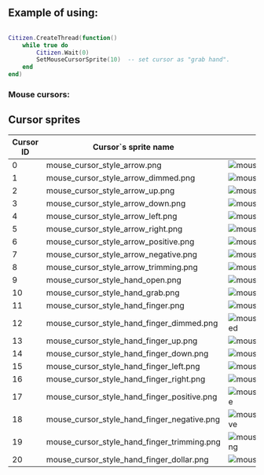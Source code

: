 
## Example of using:  
```lua

Citizen.CreateThread(function()
    while true do
        Citizen.Wait(0)
        SetMouseCursorSprite(10)  -- set cursor as "grab hand".
    end
end)

```

<h3>Mouse cursors:</h3>
<h2>Cursor sprites</h2>


Cursor ID | Cursor`s sprite name | Cursor`s sprite image
------------ | ---------------- | ---------------
0 | mouse_cursor_style_arrow.png | ![mouse_cursor_style_arrow](http://femga.com/images/samples/cursors/mouse_cursor_style_arrow.png)
1 | mouse_cursor_style_arrow_dimmed.png | ![mouse_cursor_style_arrow_dimmed](http://femga.com/images/samples/cursors/mouse_cursor_style_arrow_dimmed.png)
2 | mouse_cursor_style_arrow_up.png | ![mouse_cursor_style_arrow_up](http://femga.com/images/samples/cursors/mouse_cursor_style_arrow_up.png)
3 | mouse_cursor_style_arrow_down.png | ![mouse_cursor_style_arrow_down](http://femga.com/images/samples/cursors/mouse_cursor_style_arrow_down.png)
4 | mouse_cursor_style_arrow_left.png | ![mouse_cursor_style_arrow_left](http://femga.com/images/samples/cursors/mouse_cursor_style_arrow_left.png)
5 | mouse_cursor_style_arrow_right.png | ![mouse_cursor_style_arrow_right](http://femga.com/images/samples/cursors/mouse_cursor_style_arrow_right.png)
6 | mouse_cursor_style_arrow_positive.png | ![mouse_cursor_style_arrow_positive](http://femga.com/images/samples/cursors/mouse_cursor_style_arrow_positive.png)
7 | mouse_cursor_style_arrow_negative.png | ![mouse_cursor_style_arrow_negative](http://femga.com/images/samples/cursors/mouse_cursor_style_arrow_negative.png)
8 | mouse_cursor_style_arrow_trimming.png | ![mouse_cursor_style_arrow_trimming](http://femga.com/images/samples/cursors/mouse_cursor_style_arrow_trimming.png)
9 | mouse_cursor_style_hand_open.png | ![mouse_cursor_style_hand_open](http://femga.com/images/samples/cursors/mouse_cursor_style_hand_open.png)
10 | mouse_cursor_style_hand_grab.png | ![mouse_cursor_style_hand_grab](http://femga.com/images/samples/cursors/mouse_cursor_style_hand_grab.png)
11 | mouse_cursor_style_hand_finger.png | ![mouse_cursor_style_hand_finger](http://femga.com/images/samples/cursors/mouse_cursor_style_hand_finger.png)
12 | mouse_cursor_style_hand_finger_dimmed.png | ![mouse_cursor_style_hand_finger_dimmed](http://femga.com/images/samples/cursors/mouse_cursor_style_hand_finger_dimmed.png)
13 | mouse_cursor_style_hand_finger_up.png | ![mouse_cursor_style_hand_finger_up](http://femga.com/images/samples/cursors/mouse_cursor_style_hand_finger_up.png)
14 | mouse_cursor_style_hand_finger_down.png | ![mouse_cursor_style_hand_finger_down](http://femga.com/images/samples/cursors/mouse_cursor_style_hand_finger_down.png)
15 | mouse_cursor_style_hand_finger_left.png | ![mouse_cursor_style_hand_finger_left](http://femga.com/images/samples/cursors/mouse_cursor_style_hand_finger_left.png)
16 | mouse_cursor_style_hand_finger_right.png | ![mouse_cursor_style_hand_finger_right](http://femga.com/images/samples/cursors/mouse_cursor_style_hand_finger_right.png)
17 | mouse_cursor_style_hand_finger_positive.png | ![mouse_cursor_style_hand_finger_positive](http://femga.com/images/samples/cursors/mouse_cursor_style_hand_finger_positive.png)
18 | mouse_cursor_style_hand_finger_negative.png | ![mouse_cursor_style_hand_finger_negative](http://femga.com/images/samples/cursors/mouse_cursor_style_hand_finger_negative.png)
19 | mouse_cursor_style_hand_finger_trimming.png | ![mouse_cursor_style_hand_finger_trimming](http://femga.com/images/samples/cursors/mouse_cursor_style_hand_finger_trimming.png)
20 | mouse_cursor_style_hand_finger_dollar.png | ![mouse_cursor_style_hand_finger_dollar](http://femga.com/images/samples/cursors/mouse_cursor_style_hand_finger_dollar.png)



